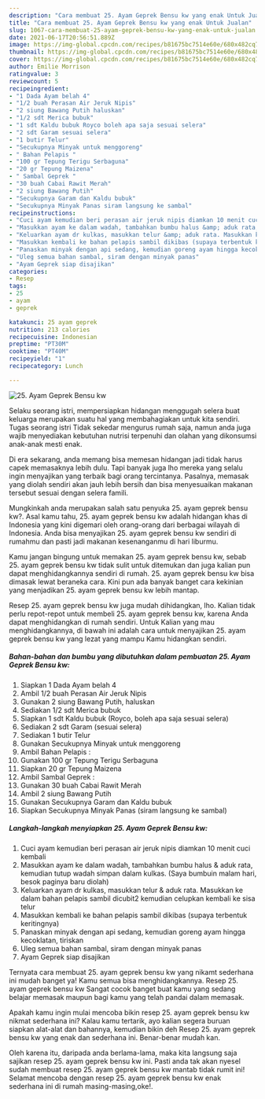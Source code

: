 ```yaml
---
description: "Cara membuat 25. Ayam Geprek Bensu kw yang enak Untuk Jualan"
title: "Cara membuat 25. Ayam Geprek Bensu kw yang enak Untuk Jualan"
slug: 1067-cara-membuat-25-ayam-geprek-bensu-kw-yang-enak-untuk-jualan
date: 2021-06-17T20:56:51.889Z
image: https://img-global.cpcdn.com/recipes/b81675bc7514e60e/680x482cq70/25-ayam-geprek-bensu-kw-foto-resep-utama.jpg
thumbnail: https://img-global.cpcdn.com/recipes/b81675bc7514e60e/680x482cq70/25-ayam-geprek-bensu-kw-foto-resep-utama.jpg
cover: https://img-global.cpcdn.com/recipes/b81675bc7514e60e/680x482cq70/25-ayam-geprek-bensu-kw-foto-resep-utama.jpg
author: Emilie Morrison
ratingvalue: 3
reviewcount: 5
recipeingredient:
- "1 Dada Ayam belah 4"
- "1/2 buah Perasan Air Jeruk Nipis"
- "2 siung Bawang Putih haluskan"
- "1/2 sdt Merica bubuk"
- "1 sdt Kaldu bubuk Royco boleh apa saja sesuai selera"
- "2 sdt Garam sesuai selera"
- "1 butir Telur"
- "Secukupnya Minyak untuk menggoreng"
- " Bahan Pelapis "
- "100 gr Tepung Terigu Serbaguna"
- "20 gr Tepung Maizena"
- " Sambal Geprek "
- "30 buah Cabai Rawit Merah"
- "2 siung Bawang Putih"
- "Secukupnya Garam dan Kaldu bubuk"
- "Secukupnya Minyak Panas siram langsung ke sambal"
recipeinstructions:
- "Cuci ayam kemudian beri perasan air jeruk nipis diamkan 10 menit cuci kembali"
- "Masukkan ayam ke dalam wadah, tambahkan bumbu halus &amp; aduk rata, kemudian tutup wadah simpan dalam kulkas. (Saya bumbuin malam hari, besok paginya baru diolah)"
- "Keluarkan ayam dr kulkas, masukkan telur &amp; aduk rata. Masukkan ke dalam bahan pelapis sambil dicubit2 kemudian celupkan kembali ke sisa telur"
- "Masukkan kembali ke bahan pelapis sambil dikibas (supaya terbentuk keritingnya)"
- "Panaskan minyak dengan api sedang, kemudian goreng ayam hingga kecoklatan, tiriskan"
- "Uleg semua bahan sambal, siram dengan minyak panas"
- "Ayam Geprek siap disajikan"
categories:
- Resep
tags:
- 25
- ayam
- geprek

katakunci: 25 ayam geprek 
nutrition: 213 calories
recipecuisine: Indonesian
preptime: "PT30M"
cooktime: "PT40M"
recipeyield: "1"
recipecategory: Lunch

---
```



![25. Ayam Geprek Bensu kw](https://img-global.cpcdn.com/recipes/b81675bc7514e60e/680x482cq70/25-ayam-geprek-bensu-kw-foto-resep-utama.jpg)

Selaku seorang istri, mempersiapkan hidangan menggugah selera buat keluarga merupakan suatu hal yang membahagiakan untuk kita sendiri. Tugas seorang istri Tidak sekedar mengurus rumah saja, namun anda juga wajib menyediakan kebutuhan nutrisi terpenuhi dan olahan yang dikonsumsi anak-anak mesti enak.

Di era  sekarang, anda memang bisa memesan hidangan jadi tidak harus capek memasaknya lebih dulu. Tapi banyak juga lho mereka yang selalu ingin menyajikan yang terbaik bagi orang tercintanya. Pasalnya, memasak yang diolah sendiri akan jauh lebih bersih dan bisa menyesuaikan makanan tersebut sesuai dengan selera famili. 



Mungkinkah anda merupakan salah satu penyuka 25. ayam geprek bensu kw?. Asal kamu tahu, 25. ayam geprek bensu kw adalah hidangan khas di Indonesia yang kini digemari oleh orang-orang dari berbagai wilayah di Indonesia. Anda bisa menyajikan 25. ayam geprek bensu kw sendiri di rumahmu dan pasti jadi makanan kesenanganmu di hari liburmu.

Kamu jangan bingung untuk memakan 25. ayam geprek bensu kw, sebab 25. ayam geprek bensu kw tidak sulit untuk ditemukan dan juga kalian pun dapat menghidangkannya sendiri di rumah. 25. ayam geprek bensu kw bisa dimasak lewat beraneka cara. Kini pun ada banyak banget cara kekinian yang menjadikan 25. ayam geprek bensu kw lebih mantap.

Resep 25. ayam geprek bensu kw juga mudah dihidangkan, lho. Kalian tidak perlu repot-repot untuk membeli 25. ayam geprek bensu kw, karena Anda dapat menghidangkan di rumah sendiri. Untuk Kalian yang mau menghidangkannya, di bawah ini adalah cara untuk menyajikan 25. ayam geprek bensu kw yang lezat yang mampu Kamu hidangkan sendiri.

<!--inarticleads1-->

##### Bahan-bahan dan bumbu yang dibutuhkan dalam pembuatan 25. Ayam Geprek Bensu kw:

1. Siapkan 1 Dada Ayam belah 4
1. Ambil 1/2 buah Perasan Air Jeruk Nipis
1. Gunakan 2 siung Bawang Putih, haluskan
1. Sediakan 1/2 sdt Merica bubuk
1. Siapkan 1 sdt Kaldu bubuk (Royco, boleh apa saja sesuai selera)
1. Sediakan 2 sdt Garam (sesuai selera)
1. Sediakan 1 butir Telur
1. Gunakan Secukupnya Minyak untuk menggoreng
1. Ambil  Bahan Pelapis :
1. Gunakan 100 gr Tepung Terigu Serbaguna
1. Siapkan 20 gr Tepung Maizena
1. Ambil  Sambal Geprek :
1. Gunakan 30 buah Cabai Rawit Merah
1. Ambil 2 siung Bawang Putih
1. Gunakan Secukupnya Garam dan Kaldu bubuk
1. Siapkan Secukupnya Minyak Panas (siram langsung ke sambal)




<!--inarticleads2-->

##### Langkah-langkah menyiapkan 25. Ayam Geprek Bensu kw:

1. Cuci ayam kemudian beri perasan air jeruk nipis diamkan 10 menit cuci kembali
1. Masukkan ayam ke dalam wadah, tambahkan bumbu halus &amp; aduk rata, kemudian tutup wadah simpan dalam kulkas. (Saya bumbuin malam hari, besok paginya baru diolah)
1. Keluarkan ayam dr kulkas, masukkan telur &amp; aduk rata. Masukkan ke dalam bahan pelapis sambil dicubit2 kemudian celupkan kembali ke sisa telur
1. Masukkan kembali ke bahan pelapis sambil dikibas (supaya terbentuk keritingnya)
1. Panaskan minyak dengan api sedang, kemudian goreng ayam hingga kecoklatan, tiriskan
1. Uleg semua bahan sambal, siram dengan minyak panas
1. Ayam Geprek siap disajikan




Ternyata cara membuat 25. ayam geprek bensu kw yang nikamt sederhana ini mudah banget ya! Kamu semua bisa menghidangkannya. Resep 25. ayam geprek bensu kw Sangat cocok banget buat kamu yang sedang belajar memasak maupun bagi kamu yang telah pandai dalam memasak.

Apakah kamu ingin mulai mencoba bikin resep 25. ayam geprek bensu kw nikmat sederhana ini? Kalau kamu tertarik, ayo kalian segera buruan siapkan alat-alat dan bahannya, kemudian bikin deh Resep 25. ayam geprek bensu kw yang enak dan sederhana ini. Benar-benar mudah kan. 

Oleh karena itu, daripada anda berlama-lama, maka kita langsung saja sajikan resep 25. ayam geprek bensu kw ini. Pasti anda tak akan nyesel sudah membuat resep 25. ayam geprek bensu kw mantab tidak rumit ini! Selamat mencoba dengan resep 25. ayam geprek bensu kw enak sederhana ini di rumah masing-masing,oke!.

